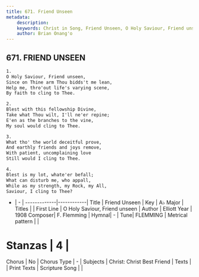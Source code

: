 ```yaml
---
title: 671. Friend Unseen
metadata:
    description: 
    keywords: Christ in Song, Friend Unseen, O Holy Saviour, Friend unseen, 
    author: Brian Onang'o
---
```



## 671. FRIEND UNSEEN

```txt
1.
O Holy Saviour, Friend unseen,
Since on Thine arm Thou bidds't me lean,
Help me, thro'out life's varying scene,
By faith to cling to Thee.

2.
Blest with this fellowship Divine,
Take what Thou wilt, I'll ne'er repine;
E'en as the branches to the vine,
My soul would cling to Thee.

3.
What tho' the world deceitful prove,
And earthly friends and joys remove,
With patient, uncomplaining love
Still would I cling to Thee.

4.
Blest is my lot, whate'er befall;
What can disturb me, who appall,
While as my strength, my Rock, my All,
Saviour, I cling to Thee?
```

- |   -  |
-------------|------------|
Title | Friend Unseen |
Key | A♭ Major |
Titles |  |
First Line | O Holy Saviour, Friend unseen |
Author | Elliott
Year | 1908
Composer| F. Flemming |
Hymnal|  - |
Tune| FLEMMING |
Metrical pattern | |
# Stanzas | 4 |
Chorus | No |
Chorus Type | - |
Subjects | Christ: Christ Best Friend |
Texts |  |
Print Texts | 
Scripture Song |  |
  
